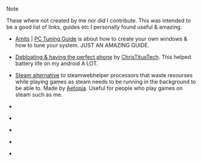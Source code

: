 > [!NOTE]
These where not created by me nor did I contribute. This was intended to be a good list of links, guides etc I personally found useful & amazing.
- [Amits](https://github.com/amitxv) | [PC Tuning Guide](https://github.com/amitxv/PC-Tuning) is about how to create your own windows & how to tune your system. JUST AN AMAZING GUIDE.

- [Debloating & having the perfect phone](https://youtu.be/MFbXFG2xDJI?si=1Dh7paiS4QnOl4OZ) by [ChrisTitusTech](https://youtube.com/ChrisTitusTech). This helped battery life on my android A LOT.

- [Steam alternative](https://github.com/Aetopia/NoSteamWebHelper) to steamwebhelper processors that waste resourses while playing games as steam needs to be running in the background to be able to. Made by [Aetopia](https://github.com/Aetopia). Useful for people who play games on steam such as me.

- []()

- []()

- []()

- []()

- []()




































